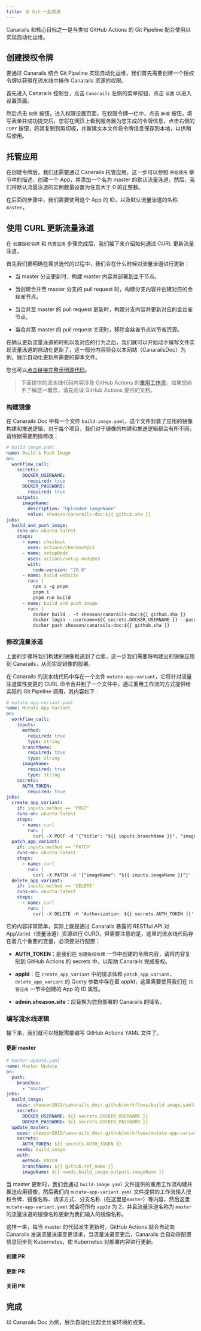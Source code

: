 ```yaml
---
title: 与 Git 一起使用
---
```


Canarails 和核心目标之一是与类似 GitHub Actions 的 Git Pipeline 配合使用以实现自动化运维。

## 创建授权令牌

要通过 Canarails 结合 Git Pipeline 实现自动化运维，我们首先需要创建一个授权令牌以获得在流水线中操作 Canarails 资源的权限。

首先进入 Canarails 控制台，点击 `Canarails` 左侧的菜单按钮，点击 `设置` 以进入设置页面。

然后点击 `权限` 按钮，进入权限设置页面，在权限令牌一栏中，点击 `新增` 按钮，填写表单并成功提交后，您将在网页上看到服务器为您生成的令牌信息，点击右侧的 `COPY` 按钮，将其复制到剪切板，并新建文本文件将令牌信息保存到本地，以供稍后使用。

## 托管应用

在创建令牌后，我们还需要通过 Canarails 托管应用，这一步可以参照 `开始使用` 章节中的描述，创建一个 App，并添加一个名为 master 的默认流量泳道，然后，我们将默认流量泳道的实例数量设置为任意大于 0 的正整数。

在后面的步骤中，我们需要使用这个 App 的 ID，以及默认流量泳道的名称 `master`。

## 使用 CURL 更新流量泳道

在 `创建授权令牌` 和 `托管应用` 步骤完成后，我们接下来介绍如何通过 CURL 更新流量泳道。

首先我们要明确在需求迭代的过程中，我们会在什么时候对流量泳道进行更新：

- 当 master 分支更新时，构建 master 内容并部署到主干节点。

- 当创建合并至 master 分支的 pull request 时，构建分支内容并创建对应的金丝雀节点。

- 当合并至 master 的 pull request 更新时，构建分支内容并更新对应的金丝雀节点。

- 当合并至 master 的 pull request 关闭时，移除金丝雀节点以节省资源。

在确认更新流量泳道的时机以及对应的行为之后，我们就可以开始动手编写文件实现流量泳道的自动化更新了，这一部分内容将会以本网站（CanarailsDoc）为例，展示自动化更新所需要的脚本文件。

您也可以[点击链接完整示例源代码](https://github.com/sheason2019/canarails_doc/tree/master/.github/workflows)。

> 下面提供的流水线代码内容涉及 GitHub Actions 的[重用工作流](https://docs.github.com/zh/actions/using-workflows/reusing-workflows)，如果您尚不了解这一概念，请先阅读 GitHub Actions 提供的文档。

### 构建镜像

在 Canarails Doc 中有一个文件 `build-image.yaml`，这个文件封装了应用的镜像构建和推送逻辑，对于每个项目，我们对于镜像的构建和推送逻辑都会有所不同，请根据需要酌情修改：

```yaml
# build-image.yaml
name: Build & Push Image
on:
  workflow_call:
    secrets:
      DOCKER_USERNAME:
        required: true
      DOCKER_PASSWORD:
        required: true
    outputs:
      imageName:
        description: "Uploaded iamgeName"
        value: sheason/canarails-doc:${{ github.sha }}
jobs:
  build_and_push_image:
    runs-on: ubuntu-latest
    steps:
      - name: checkout
        uses: actions/checkout@v3
      - name: setupNode
        uses: actions/setup-node@v3
        with:
          node-version: "20.8"
      - name: build website
        run: |
          npm i -g pnpm
          pnpm i
          pnpm run build
      - name: build and push image
        run: |
          docker build . -t sheason/canarails-doc:${{ github.sha }}
          docker login --username=${{ secrets.DOCKER_USERNAME }} --password ${{ secrets.DOCKER_PASSWORD }}
          docker push sheason/canarails-doc:${{ github.sha }}
```

### 修改流量泳道

上面的步骤将我们构建的镜像推送到了仓库，这一步我们需要将构建出的镜像应用到 Canarails，从而实现镜像的部署。

在 Canarails 的流水线代码中存在一个文件 `mutate-app-variant`，它将针对流量泳道属性变更的 CURL 命令合并到了一个文件中，通过重用工作流的方式提供给实际的 Git Pipeline 调用，其内容如下：

```yaml
# mutate-app-variant.yaml
name: Mutate App Variant
on:
  workflow_call:
    inputs:
      method:
        required: true
        type: string
      branchName:
        required: true
        type: string
      imageName:
        required: true
        type: string
    secrets:
      AUTH_TOKEN:
        required: true
jobs:
  create_app_variant:
    if: inputs.method == 'POST'
    runs-on: ubuntu-latest
    steps:
      - name: curl
        run: |
          curl -X POST -d '{"title": "${{ inputs.branchName }}", "imageName": "${{ inputs.imageName }}", "replicas": 1, "matches": [{"header": "x-branch-name", "value": "${{ inputs.branchName }}"}], "appId": 2}' -H 'Authorization:  ${{ secrets.AUTH_TOKEN }}' -H 'Content-Type: application/json' 'https://admin.sheason.site/api/app-variant'
  patch_app_variant:
    if: inputs.method == 'PATCH'
    runs-on: ubuntu-latest
    steps:
      - name: curl
        run: |
          curl -X PATCH -d '{"imageName": "${{ inputs.imageName }}"}' -H 'Authorization: ${{ secrets.AUTH_TOKEN }}' -H 'Content-Type: application/json' 'https://admin.sheason.site/api/app-variant?title=${{ inputs.branchName }}&appId=2'
  delete_app_variant:
    if: inputs.method == 'DELETE'
    runs-on: ubuntu-latest
    steps:
      - name: curl
        run: |
          curl -X DELETE -H 'Authorization: ${{ secrets.AUTH_TOKEN }}' 'https://admin.sheason.site/api/app-variant?title=${{ inputs.branchName }}&appId=2'
```

它的内容非常简单，实际上就是通过 Canarails 暴露的 RESTful API 对 AppVarint（流量泳道）资源进行 CURD，但需要注意的是，这里的流水线代码存在着几个重要的变量，必须要进行配置：

- **AUTH_TOKEN**：是我们在 `创建授权令牌` 一节中创建的令牌内容，请将内容复制到 GitHub Actions 的 secrets 中，以帮助 Canarails 完成鉴权。

- **appId**：在 `create_app_variant` 中的请求体和 `patch_app_variant`、`delete_app_variant` 的 Query 参数中存在着 appId，这里需要使用我们在 `托管应用` 一节中创建的 App 的 ID 属性。

- **admin.sheason.site**：应替换为您自部署的 Canarails 的域名。

### 编写流水线逻辑

接下来，我们就可以根据需要编写 GitHub Actions YAML 文件了。

#### 更新 master

```yaml
# master-update.yaml
name: Master Update
on:
  push:
    branches:
      - "master"
jobs:
  build_image:
    uses: sheason2019/canarails_doc/.github/workflows/build-image.yaml@master
    secrets:
      DOCKER_USERNAME: ${{ secrets.DOCKER_USERNAME }}
      DOCKER_PASSWORD: ${{ secrets.DOCKER_PASSWORD }}
  update_master:
    uses: sheason2019/canarails_doc/.github/workflows/mutate-app-variant.yaml@master
    secrets:
      AUTH_TOKEN: ${{ secrets.AUTH_TOKEN }}
    needs: build_image
    with:
      method: PATCH
      branchName: ${{ github.ref_name }}
      imageName: ${{ needs.build_image.outputs.imageName }}
```

当 master 更新时，我们会通过 `build-image.yaml` 文件提供的重用工作流构建并推送应用镜像，然后我们向 `mutate-app-variant.yaml` 文件提供的工作流输入授权令牌、镜像名称、请求方式、分支名称（在这里是`master`）等内容，然后这里 `mutate-app-variant.yaml` 就会将所有 `appId` 为 2，并且流量泳道名称为 `master` 的流量泳道的镜像名称更新为我们输入的镜像名称。

这样一来，每当 master 的代码发生更新时，GitHub Actions 就会自动向 Canarails 发送流量泳道变更请求，当流量泳道变更后，Canarails 会自动将配置信息同步到 Kubernetes，使 Kubernetes 对部署内容进行更新。

#### 创建 PR

#### 更新 PR

#### 关闭 PR

## 完成

以 Canarails Doc 为例，展示自动化拉起金丝雀环境的成果。
